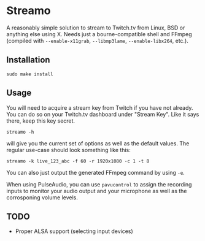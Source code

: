 Streamo
=======

A reasonably simple solution to stream to Twitch.tv from Linux, BSD or anything
else using X. Needs just a bourne-compatible shell and FFmpeg (compiled with
`--enable-x11grab`, `--libmp3lame`, `--enable-libx264`, etc.).

Installation
------------

    sudo make install

Usage
-----

You will need to acquire a stream key from Twitch if you have not already. You
can do so on your Twitch.tv dashboard under "Stream Key". Like it says there,
keep this key secret.

    streamo -h

will give you the current set of options as well as the default values. The
regular use-case should look something like this:

    streamo -k live_123_abc -f 60 -r 1920x1080 -c 1 -t 8

You can also just output the generated FFmpeg command by using `-e`.

When using PulseAudio, you can use `pavucontrol` to assign the recording inputs
to monitor your audio output and your microphone as well as the corrosponing
volume levels.

TODO
----

- Proper ALSA support (selecting input devices)

